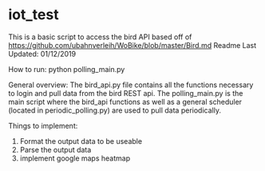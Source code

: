 # iot_test
This is a basic script to access the bird API based off of https://github.com/ubahnverleih/WoBike/blob/master/Bird.md
Readme Last Updated: 01/12/2019

How to run:
python polling_main.py

General overview:
The bird_api.py file contains all the functions necessary to login and pull data from the bird REST api. The polling_main.py is the main script where the bird_api functions as well as a general scheduler (located in periodic_polling.py) are used to pull data periodically.

Things to implement:
1. Format the output data to be useable
2. Parse the output data
3. implement google maps heatmap
